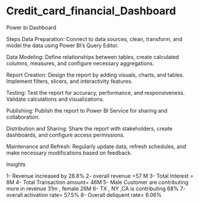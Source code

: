 # Credit_card_financial_Dashboard
Power bi Dashboard

Steps
Data Preparation:
Connect to data sources, clean, transform, and model the data using Power BI’s Query Editor.

Data Modeling:
Define relationships between tables, create calculated columns, measures, and configure necessary aggregations.

Report Creation:
Design the report by adding visuals, charts, and tables. Implement filters, slicers, and interactivity features.

Testing:
Test the report for accuracy, performance, and responsiveness. Validate calculations and visualizations.

Publishing:
Publish the report to Power BI Service for sharing and collaboration.

Distribution and Sharing:
Share the report with stakeholders, create dashboards, and configure access permissions.

Maintenance and Refresh:
Regularly update data, refresh schedules, and make necessary modifications based on feedback.




Insights

1- Revenue increased by 28.8%
2- overall revenue =57 M
3- Total Interest = 8M
4- Total Transaction amount= 46M
5- Male Customer are contributing more in revenue 31m , female 26M
6- TX , NY ,CA is contributing 68%
7- overall activation rate= 57.5%
8- Overall deliquent rate=  6.06%
